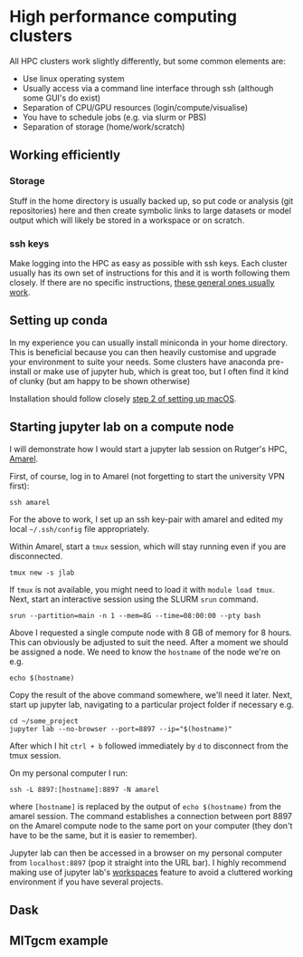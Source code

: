 # High performance computing clusters

All HPC clusters work slightly differently, but some common elements are:

* Use linux operating system
* Usually access via a command line interface through ssh (although some GUI's do exist)
* Separation of CPU/GPU resources (login/compute/visualise)
* You have to schedule jobs (e.g. via slurm or PBS)
* Separation of storage (home/work/scratch)

## Working efficiently

### Storage

Stuff in the home directory is usually backed up, so put code or analysis (git repositories) here and then create symbolic links to large datasets or model output which will likely be stored in a workspace or on scratch. 

### ssh keys

Make logging into the HPC as easy as possible with ssh keys. Each cluster usually has its own set of instructions for this and it is worth following them closely. If there are no specific instructions, [these general ones usually work](https://www.digitalocean.com/community/tutorials/how-to-set-up-ssh-keys-2).

## Setting up conda

In my experience you can usually install miniconda in your home directory. This is beneficial because you can then heavily customise and upgrade your environment to suite your needs. Some clusters have anaconda pre-install or make use of jupyter hub, which is great too, but I often find it kind of clunky (but am happy to be shown otherwise)

Installation should follow closely [step 2 of setting up macOS](macOS_setup.md#Step-2---install-conda).

## Starting jupyter lab on a compute node

I will demonstrate how I would start a jupyter lab session on Rutger's HPC, [Amarel](https://oarc.rutgers.edu/resources/amarel/).

First, of course, log in to Amarel (not forgetting to start the university VPN first): 

    ssh amarel
    
For the above to work, I set up an ssh key-pair with amarel and edited my local `~/.ssh/config` file appropriately. 

Within Amarel, start a `tmux` session, which will stay running even if you are disconnected.

    tmux new -s jlab
    
If `tmux` is not available, you might need to load it with `module load tmux`. Next, start an interactive session using the SLURM `srun` command.
    
    srun --partition=main -n 1 --mem=8G --time=08:00:00 --pty bash
    
Above I requested a single compute node with 8 GB of memory for 8 hours. This can obviously be adjusted to suit the need. After a moment we should be assigned a node. We need to know the `hostname` of the node we're on e.g.
    
    echo $(hostname)
    
Copy the result of the above command somewhere, we'll need it later. Next, start up jupyter lab, navigating to a particular project folder if necessary e.g.

    cd ~/some_project
    jupyter lab --no-browser --port=8897 --ip="$(hostname)"
    
After which I hit `ctrl + b` followed immediately by `d` to disconnect from the tmux session.
    
On my personal computer I run:

    ssh -L 8897:[hostname]:8897 -N amarel
    
where `[hostname]` is replaced by the output of `echo $(hostname)` from the amarel session. The command establishes a connection between port 8897 on the Amarel compute node to the same port on your computer (they don't have to be the same, but it is easier to remember). 

Jupyter lab can then be accessed in a browser on my personal computer from `localhost:8897` (pop it straight into the URL bar). I highly recommend making use of jupyter lab's [workspaces](https://jupyterlab.readthedocs.io/en/stable/user/urls.html) feature to avoid a cluttered working environment if you have several projects. 

## Dask

## MITgcm example